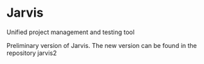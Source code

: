 Jarvis
======
Unified project management and testing tool

Preliminary version of Jarvis. The new version can be found in the repository jarvis2
